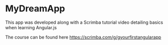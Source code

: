 # MyDreamApp

This app was developed along with a Scrimba tutorial video detailing basics when learning Angular.js

The course can be found here https://scrimba.com/g/gyourfirstangularapp
